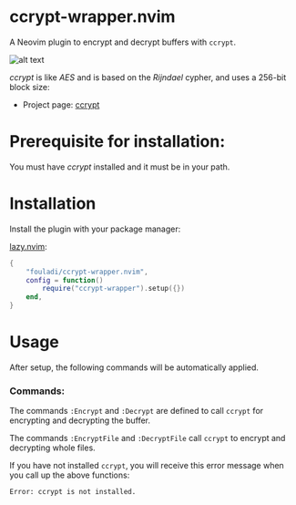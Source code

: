 # ccrypt-wrapper.nvim

A Neovim plugin to encrypt and decrypt buffers with `ccrypt`.

![alt text](doc/images/ccrypt-wrapper.gif)

*ccrypt* is like *AES* and is based on the *Rijndael* cypher, and uses a
256-bit block size:

* Project page: [ccrypt](https://ccrypt.sourceforge.net)

# Prerequisite for installation:

You must have *ccrypt* installed and it must be in your path.

# Installation

Install the plugin with your package manager:

[lazy.nvim](https://github.com/folke/lazy.nvim):

```lua
{
    "fouladi/ccrypt-wrapper.nvim",
    config = function()
        require("ccrypt-wrapper").setup({})
    end,
}
```

# Usage

After setup, the following commands will be automatically applied.

### Commands:

The commands `:Encrypt` and `:Decrypt` are defined to call `ccrypt` for
encrypting and decrypting the buffer.

The commands `:EncryptFile` and `:DecryptFile` call `ccrypt` to encrypt
and decrypting whole files.

If you have not installed `ccrypt`, you will receive this error message
when you call up the above functions:

```
Error: ccrypt is not installed.
```
